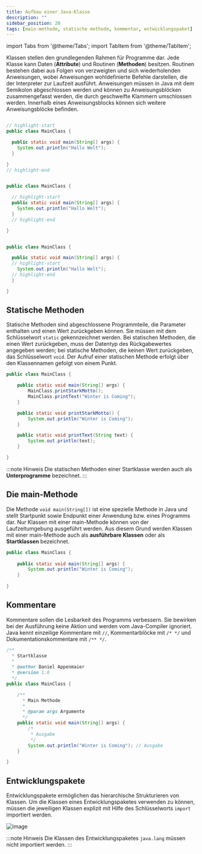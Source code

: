 ```yaml
---
title: Aufbau einer Java-Klasse
description: ""
sidebar_position: 20
tags: [main-methode, statische methode, kommentar, entwicklungspaket]
---
```


import Tabs from '@theme/Tabs';
import TabItem from '@theme/TabItem';

Klassen stellen den grundlegenden Rahmen für Programme dar. Jede Klasse kann Daten (**Attribute**) und Routinen (**Methoden**) besitzen. Routinen bestehen dabei aus Folgen von verzweigten und sich wiederholenden Anweisungen, wobei Anweisungen wohldefinierte
Befehle darstellen, die der Interpreter zur Laufzeit ausführt. Anweisungen müssen in Java mit dem Semikolon abgeschlossen werden und können zu Anweisungsblöcken zusammengefasst werden, die durch geschweifte Klammern umschlossen werden. Innerhalb eines 
Anweisungsblocks können sich weitere Anweisungsblöcke befinden.

<Tabs>
  <TabItem value="class" label="Klasse" default>

  ```java title="MainClass.java" showLineNumbers

  // highlight-start
  public class MainClass {

    public static void main(String[] args) {
      System.out.println("Hallo Welt");
    }

  }
  // highlight-end

  ```

  </TabItem>
  <TabItem value="method" label="Methode">

  ```java title="MainClass.java" showLineNumbers

  public class MainClass {

    // highlight-start
    public static void main(String[] args) {
      System.out.println("Hallo Welt");
    }
    // highlight-end

  }

  ```

  </TabItem>
  <TabItem value="statement" label="Anweisung">

  ```java title="MainClass.java" showLineNumbers

  public class MainClass {

    public static void main(String[] args) {
    // highlight-start
      System.out.println("Hallo Welt");
    // highlight-end
    }

  }

  ```
  </TabItem>
</Tabs>

## Statische Methoden
Statische Methoden sind abgeschlossene Programmteile, die Parameter enthalten und einen Wert zurückgeben können. Sie müssen mit dem Schlüsselwort `static` gekennzeichnet werden. Bei statischen Methoden, die einen Wert zurückgeben, muss der Datentyp des 
Rückgabewertes angegeben werden; bei statische Methoden, die keinen Wert zurückgeben, das Schlüsselwort `void`. Der Aufruf einer statischen Methode erfolgt über den Klassennamen gefolgt von einem Punkt.

```java
public class MainClass {

    public static void main(String[] args) {
        MainClass.printStarkMotto();
        MainClass.printText("Winter is Coming");
    }

    public static void printStarkMotto() {
        System.out.println("Winter is Coming");
    }

    public static void printText(String text) {
        System.out.println(text);
    }

}
```

:::note Hinweis
Die statischen Methoden einer Startklasse werden auch als **Unterprogramme** bezeichnet.
:::

## Die main-Methode
Die Methode `void main(String[])` ist eine spezielle Methode in Java und stellt Startpunkt sowie Endpunkt einer Anwendung bzw. eines Programms dar. Nur Klassen mit einer main-Methode können von der Laufzeitumgebung ausgeführt werden. Aus diesem Grund werden 
Klassen mit einer main-Methode auch als **ausführbare Klassen** oder als **Startklassen** bezeichnet.

```java
public class MainClass {
    
    public static void main(String[] args) {
        System.out.println("Winter is Coming");
    }
  
}
```

## Kommentare
Kommentare sollen die Lesbarkeit des Programms verbessern. Sie bewirken bei der Ausführung keine Aktion und werden vom Java-Compiler ignoriert. Java kennt einzeilige Kommentare mit `//`, Kommentarblöcke mit `/* */` und Dokumentationskommentare mit `/** */`.

```java
/**
  * Startklasse
  *
  * @author Daniel Appenmaier
  * @version 1.0
  */
public class MainClass {

    /**
      * Main-Methode
      *
      * @param args Argumente
      */
    public static void main(String[] args) { 
        /*
         * Ausgabe
         */
        System.out.println("Winter is Coming"); // Ausgabe
    }

}
```

## Entwicklungspakete
Entwicklungspakete ermöglichen das hierarchische Strukturieren von Klassen. Um die Klassen eines Entwicklungspaketes verwenden zu können, müssen die jeweiligen Klassen explizit mit Hilfe des Schlüsselworts `import` importiert werden.

![image](https://user-images.githubusercontent.com/47243617/170759984-5caa0e1a-f29c-4c88-95e4-8eecb8f3e3a3.png)

:::note Hinweis
Die Klassen des Entwicklungspaketes `java.lang` müssen nicht importiert werden.
:::